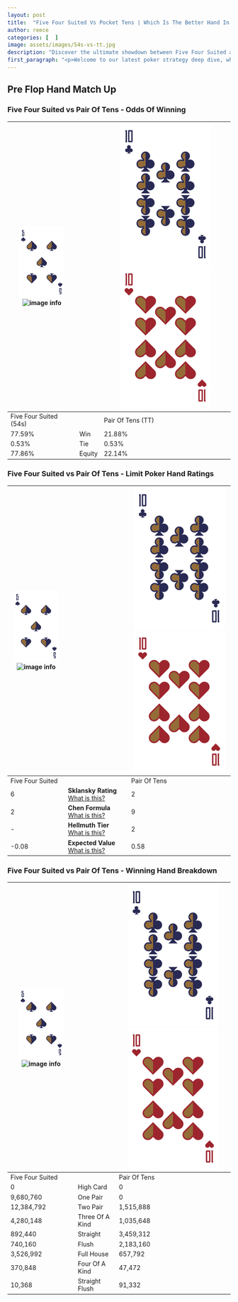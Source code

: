 ```yaml
---
layout: post
title:  "Five Four Suited Vs Pocket Tens | Which Is The Better Hand In Poker? A Complete Guide"
author: reece
categories: [  ]
image: assets/images/54s-vs-tt.jpg
description: "Discover the ultimate showdown between Five Four Suited and Pair Of Tens in poker! Uncover the odds, strategies, and scenarios where one hand triumphs over the other. Get ready to up your poker game with this thrilling analysis."
first_paragraph: "<p>Welcome to our latest poker strategy deep dive, where we're pitting two distinct hands against each other in a high-stakes showdown: Five Four Suited vs Pair Of Tens.</p><p>In the dynamic world of poker, every decision counts, and knowing which hand holds the upper hand is key to your success at the table.</p><p>In this article, we'll dissect these two hands, explore the scenarios where one dominates the other, and equip you with the knowledge to make strategic choices that can tip the odds in your favor.</p><p>Get ready to unravel the intriguing dynamics of these poker hands and elevate your game to new heights.</p>"
---
```




[comment]: # (sp0)

## Pre Flop Hand Match Up

<div class="table hand-ratings" markdown="1"> 



### Five Four Suited vs Pair Of Tens - Odds Of Winning


    
| ![image info](assets/images/hand1/5.png) ![image info](assets/images/hand1/4s.png) |  | ![image info](assets/images/hand2/T.png) ![image info](assets/images/hand2/To.png) |
| -------- | -------- | -------- |
| Five Four Suited (54s) |  | Pair Of Tens (TT) |
| 77.59% | Win | 21.88% |
| 0.53% | Tie | 0.53% |
| 77.86% | Equity | 22.14% |




[comment]: # (sp1)



### Five Four Suited vs Pair Of Tens - Limit Poker Hand Ratings


    
| ![image info](assets/images/hand1/5.png) ![image info](assets/images/hand1/4s.png) |  | ![image info](assets/images/hand2/T.png) ![image info](assets/images/hand2/To.png) |
| -------- | -------- | -------- |
| Five Four Suited |  | Pair Of Tens |
| 6 | **Sklansky Rating** [What is this?](/sklansky-rating-explained) | 2 |
| 2 | **Chen Formula** [What is this?](/chen-formula-explained) | 9 |
| - | **Hellmuth Tier** [What is this?](/Hellmuth-tier-explained) | 2 |
| -0.08 | **Expected Value** [What is this?](/expected-value-explained) | 0.58 |




[comment]: # (sp2)



### Five Four Suited vs Pair Of Tens - Winning Hand Breakdown


    
| ![image info](assets/images/hand1/5.png) ![image info](assets/images/hand1/4s.png) |  | ![image info](assets/images/hand2/T.png) ![image info](assets/images/hand2/To.png) |
| -------- | -------- | -------- |
| Five Four Suited |  | Pair Of Tens |
| 0 | High Card | 0 |
| 9,680,760 | One Pair | 0 |
| 12,384,792 | Two Pair | 1,515,888 |
| 4,280,148 | Three Of A Kind | 1,035,648 |
| 892,440 | Straight | 3,459,312 |
| 740,160 | Flush | 2,183,160 |
| 3,526,992 | Full House | 657,792 |
| 370,848 | Four Of A Kind | 47,472 |
| 10,368 | Straight Flush | 91,332 |




[comment]: # (sp3)



</div>

[comment]: # (sp4)



[comment]: # (sp5)

